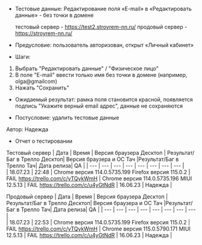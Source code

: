 * Тестовые данные: Редактирование поля «E-mail» в «Редактировать данные» - без точки в домене

	тестовый сервер - https://test2.stroyrem-nn.ru/   продовый сервер - https://stroyrem-nn.ru/

* Предусловие: пользователь авторизован, открыт «Личный кабинет»

* Шаги:
1.	Выбрать "Редактировать данные" / "Физическое лицо"
2.	В поле "E-mail" ввести только имя без точки в домене (например, olga@gmailcom)
3.	Нажать "Сохранить"

* Ожидаемый результат: рамка поля становится красной, появляется подпись "Укажите верный email адрес", данные не сохраняются

* Постусловие: удалить тестовые данные

Автор: Надежда

* Отчет о тестировании
  
Тестовый сервер
| Дата | Время | Версия браузера Десктоп | Результат/Баг в Трелло Десктоп|  Версия браузера и ОС Тач |Результат/Баг в Трелло Тач| Дата релиза| QA  |
| --- | --- | --- | --- |  --- | --- | --- | --- |   
| 18.07.23 | 22:48 | Chrome версия 114.0.5735.199 Firefox версия 115.0.2 | FAIL https://trello.com/c/yTQykWmH | Chrome версия 114.0.5735.196 MIUI 12.5.13 | FAIL https://trello.com/c/u4yGtNdR | 16.06.23 | Надежда |  

Продовый сервер
| Дата | Время | Версия браузера Десктоп | Результат/Баг в Трелло Десктоп|  Версия браузера и ОС Тач |Результат/Баг в Трелло Тач| Дата релиза| QA |
| --- | --- | --- | --- |  --- | --- | --- | --- |   
| 18.07.23 | 22:53 | Chrome версия 114.0.5735.199 Firefox версия 115.0.2 | FAIL https://trello.com/c/yTQykWmH | Chrome версия 115.0.5790.171 MIUI 12.5.13 | FAIL https://trello.com/c/u4yGtNdR | 16.06.23 | Надежда |  